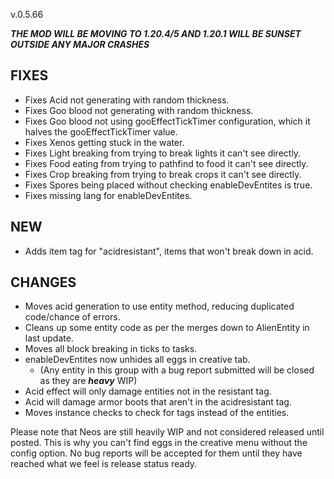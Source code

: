 v.0.5.66

***THE MOD WILL BE MOVING TO 1.20.4/5 AND 1.20.1 WILL BE SUNSET OUTSIDE ANY MAJOR CRASHES***

## FIXES
- Fixes Acid not generating with random thickness.
- Fixes Goo blood not generating with random thickness.
- Fixes Goo blood not using gooEffectTickTimer configuration, which it halves the gooEffectTickTimer value.
- Fixes Xenos getting stuck in the water.
- Fixes Light breaking from trying to break lights it can't see directly.
- Fixes Food eating from trying to pathfind to food it can't see directly.
- Fixes Crop breaking from trying to break crops it can't see directly.
- Fixes Spores being placed without checking enableDevEntites is true.
- Fixes missing lang for enableDevEntites.

## NEW
- Adds item tag for "acidresistant", items that won't break down in acid.

## CHANGES
- Moves acid generation to use entity method, reducing duplicated code/chance of errors.
- Cleans up some entity code as per the merges down to AlienEntity in last update.
- Moves all block breaking in ticks to tasks.
- enableDevEntites now unhides all eggs in creative tab. 
  - (Any entity in this group with a bug report submitted will be closed as they are ***heavy*** WIP)
- Acid effect will only damage entities not in the resistant tag.
- Acid will damage armor boots that aren't in the acidresistant tag.
- Moves instance checks to check for tags instead of the entities.

Please note that Neos are still heavily WIP and not considered released until posted. This is why you can't find eggs in the creative menu without the config option.
No bug reports will be accepted for them until they have reached what we feel is release status ready.